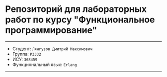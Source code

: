 # Репозиторий для лабораторных работ по курсу "Функциональное программирование"

---

* Студент: `Лянгузов Дмитрий Максимович`
* Группа: `P3332`
* ИСУ: `368459`
* Функциональный язык: `Erlang`

---